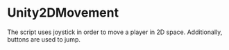 # Unity2DMovement
The script uses joystick in order to move a player in 2D space. Additionally, buttons are used to jump.
